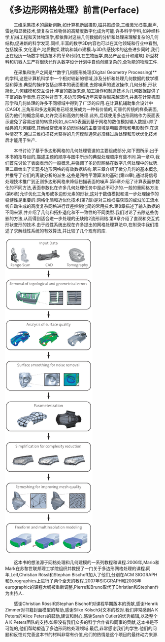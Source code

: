 # 《多边形网格处理》前言(Perface)

　　三维采集技术的最新创新,如计算机断层摄影,磁共振成像,三维激光扫描,超声,雷达和显微技术,使复杂三维物体的高精度数字化成为可能.许多科学学科,如神经科学,机械工程和天体物理学,都依靠对这些几何数据的分析和处理来理解复杂的几何结构,促进新的科学发现.同样,丰富的数字3D内容也可以在其他领域和行业中看到,包括娱乐,文化遗产,地质勘探,建筑和城市建模.与3D传感技术的这些进步同时,我们正在经历一场数字制造技术的革命(例如,在生物医学,商品产品设计和建筑).新型材料和机器人生产将很快允许从数字设计计划中自动创建复杂的,全功能的物理工件.

　　在采集和生产之间是**数字几何图形处理(Digital Geometry Processing)**的学科,这是计算机科学中一个相对较新的领域,涉及分析和处理几何数据的数学模型和算法.典型的操作包括点样本的表面重建,去除噪声的滤波操作,几何分析,形状简化,几何建模和交互设计.丰富的数据来源,加工操作和制造技术为几何数据提供了丰富的数学表示.在这种背景下,多边形网格近年来变得越来越流行,并且在计算机图形学和几何处理的许多不同领域中得到了广泛的应用.在计算机辅助集合设计中(CAGD),三角形和多边形网格已经发展成为一种有价值的,可替代传统的样条表面,因为他们的概念简单,允许灵活和高效的处理.此外,后续使用多边形网格作为表面表示避免了容易出错的转换(例如,从CAD表面到基于网格的数值模拟输入数据).除了经典的几何建模,其他经常使用多边形网格的主要领域是电脑游戏和电影制作.在这种情况下,通过三维扫描技术获得的几何模型通常必须经过后处理和形状优化技术后才能用于生产.

　　本书讨论了基于多边形网格的几何处理管道的主要组成部分,如下图所示.出于本书的指导目的,描述主题的顺序与图中所示的典型处理顺序有些不同.第一章中,我们首先讨论了表面表示的一般概念,并强调了多边形网格在数字几何处理中的优势.第二章给出了实现多边形网格的有效数据结构.第三章介绍了微分几何的基本概念,并推导了它们的离散分析的派生.这些是网格平滑算法的基础(第四章),通过将信号处理技术推广到正则多边形网格来降低扫描表面的噪声.第5章介绍了计算表面参数化的不同方法,表面参数化在许多几何处理任务中是必不可少的.一般的重网格方法(第6章)允许优化三角形或多边形元素的形状,这对于数值模拟和进一步处理操作的稳健性是重要的.网格化简和近似化技术(第7章)是对三维扫描获取的或沿加工流水线自动生成的高度复杂网格进行误差控制化简的常用技术.第8章描述了输入数据的不同来源,并介绍了几何和拓扑退化和不一致性的不同类型.我们讨论了去除这些伪影的方法,从而得到适合进一步处理的无缺陷2流形网格.第9章介绍了直观和交互式形状变形的技术.由于线性系统出现在许多提出的网格处理算法中,在附录中我们描述了求解线性系统的有效算法,并比较了几个现有的库.

![图1.几何处理管线(图片来自[Botsch et al. 06b]).](image.png)

　　这本书的想法源于网格处理和几何建模的一系列教程和课程.2006年,Mario和Mark在苏黎世联邦理工学院组织并教授了一门关于多边形网格处理的课程.同年,Leif,Christian Rössl和Stephan Bischoff加入了他们,分别在ACM SIGGRAPH和Eurographics上进行了两个全天的教程.2007年SIGGRAPH和2008年eurographic的课程大纲被重新调整,Pierre和Bruno取代了Christian和Stephan作为主持人.

　　感谢Christian Rössl和Stephan Bischoff对课程早期版本的贡献,感谢Henrik Zimmer对书籍封面模型的帮助,感谢Silke Kölsch对文本的校对.我们非常感谢A K Peters的Alice Peters的鼓励,建议和耐心,感谢Sarah Cutler的优秀编辑,以及整个A K Peters团队的支持.如果没有我们众多的科学合作者和同事的贡献,这本书是不可能的,他们帮助塑造了多边形网格处理领域.最后,非常感谢我们的学生.他们的问题和反馈对完善这本书的材料非常有价值,他们的热情是这个项目的最终动力来源.